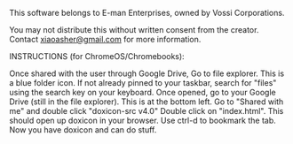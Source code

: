 This software belongs to E-man Enterprises, owned by Vossi Corporations.

You may not distribute this without written consent from the creator. 
Contact xiaoasher@gmail.com for more information.

INSTRUCTIONS (for ChromeOS/Chromebooks):

Once shared with the user through Google Drive, Go to file explorer.
This is a blue folder icon. If not already pinned to your taskbar, search for "files" using the search key on your keyboard.
Once opened, go to your Google Drive (still in the file explorer). This is at the bottom left.
Go to "Shared with me" and double click "doxicon-src v4.0"
Double click on "index.html". This should open up doxicon in your browser. 
Use ctrl-d to bookmark the tab. 
Now you have doxicon and can do stuff.
